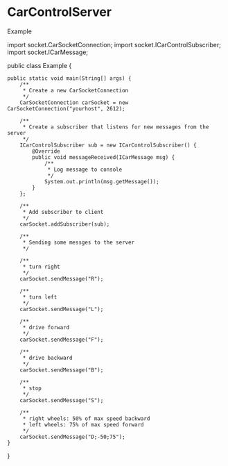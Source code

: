 # CarControlServer

Example

import socket.CarSocketConnection;
import socket.ICarControlSubscriber;
import socket.ICarMessage;

public class Example {

    public static void main(String[] args) {
        /**
         * Create a new CarSocketConnection
         */
        CarSocketConnection carSocket = new CarSocketConnection("yourhost", 2612);

        /**
         * Create a subscriber that listens for new messages from the server
         */
        ICarControlSubscriber sub = new ICarControlSubscriber() {
            @Override
            public void messageReceived(ICarMessage msg) {
                /**
                 * Log message to console
                 */
                System.out.println(msg.getMessage());
            }
        };

        /**
         * Add subscriber to client
         */
        carSocket.addSubscriber(sub);

        /**
         * Sending some messges to the server
         */

        /**
         * turn right
         */
        carSocket.sendMessage("R");

        /**
         * turn left
         */
        carSocket.sendMessage("L");

        /**
         * drive forward
         */
        carSocket.sendMessage("F");

        /**
         * drive backward
         */
        carSocket.sendMessage("B");

        /**
         * stop
         */
        carSocket.sendMessage("S");

        /**
         * right wheels: 50% of max speed backward
         * left wheels: 75% of max speed forward
         */
        carSocket.sendMessage("D;-50;75");
    }
}
